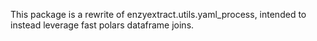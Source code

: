 This package is a rewrite of enzyextract.utils.yaml_process, intended
to instead leverage fast polars dataframe joins.